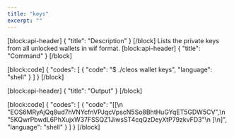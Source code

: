 ```yaml
---
title: "keys"
excerpt: ""
---
```

[block:api-header]
{
  "title": "Description"
}
[/block]
Lists the private keys from all unlocked wallets in wif format.
[block:api-header]
{
  "title": "Command"
}
[/block]

[block:code]
{
  "codes": [
    {
      "code": "$ ./cleos wallet keys",
      "language": "shell"
    }
  ]
}
[/block]

[block:api-header]
{
  "title": "Output"
}
[/block]

[block:code]
{
  "codes": [
    {
      "code": "[[\n    \"EOS6MRyAjQq8ud7hVNYcfnVPJqcVpscN5So8BhtHuGYqET5GDW5CV\",\n    \"5KQwrPbwdL6PhXujxW37FSSQZ1JiwsST4cqQzDeyXtP79zkvFD3\"\n  ]\n]",
      "language": "shell"
    }
  ]
}
[/block]